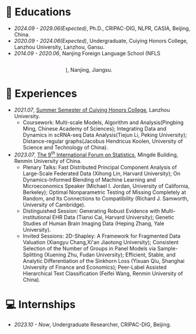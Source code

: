 # 📖 Educations
- *2024.09 - 2029.06(Expected)*, Ph.D., CRIPAC-DIG, NLPR, CASIA, Beijing, China.
- *2020.09 - 2024.06(Expected)*, Undergraduate, Cuiying Honors College, Lanzhou University, Lanzhou, Gansu.
- *2014.09 - 2020.06*, Nanjing Foreign Language School (NFLS[<img src='./images/nfls.gif' style="width: 10em;">](http://www.nfls.com.cn/)), Nanjing, Jiangsu.

# 💼 Experiences
- *2021.07*, [Summer Semester of Cuiying Honors College](https://news.lzu.edu.cn/202107/07-08_093542-59.jpg), Lanzhou University.
    - Coursework: Multi-scale Models, Algorithm and Analysis(Pingbing Ming, Chinese Academy of Sciences); Integrating Data and Dynamics in scRNA-seq Data Analysis(Tiejun Li, Peking University); Distance-regular graphs(Jacobus Hendricus Koolen, University of Science and Technology of China).
- *2023.07*, [The $9^{th}$ International Forum on Statistics](http://ifs.ruc.edu.cn/en/index.htm), Mingde Building, Renmin University of China.
    - Plenary Talks: Fast Distributed Principal Component Analysis of Large-Scale Federated Data (Xihong Lin, Harvard University); On Dynamics-Informed Blending of Machine Learning and Microeconomics Speaker (Michael I. Jordan, University of California, Berkeley); Optimal Nonparametric Testing of Missing Completely at Random, and Its Connections to Compatibility (Richard J. Samworth, University of Cambridge).    
    - Distinguished Session: Generating Robust Evidence with Multi-institutional EHR Data (Tianxi Cai, Harvard University); Genetic Studies of Human Brain Imaging Data (Heping Zhang, Yale University).
    - Invited Sessions: 2D-Shapley: A Framework for Fragmented Data Valuation (Xiangyu Chang,Xi'an Jiaotong University); Consistent Selection of the Number of Groups in Panel Models via Sample-Splitting (Xuening Zhu, Fudan University); Efficient, Stable, and Analytic Differentiation of the Sinkhorn Loss (Yixuan Qiu, Shanghai University of Finance and Economics); Peer-Label Assisted Hierarchical Text Classification (Feifei Wang, Renmin University of China).

# 💻 Internships
- *2023.10 - Now*, Undergraduate Researcher, CRIPAC-DIG, Beijing.